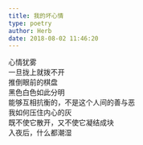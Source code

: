 ```yaml
---  
title: 我的坏心情  
type: poetry  
author: Herb  
date: 2018-08-02 11:46:20    
---  
```

心情犹雾  
一旦拢上就拨不开  
推倒眼前的棋盘  
黑色白色如此分明  
能够互相抗衡的，不是这个人间的善与恶  
我如何压住内心的灰  
既不使它散开，又不使它凝结成块  
入夜后，什么都潮湿